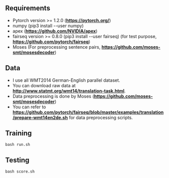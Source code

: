 ## Requirements
- Pytorch version >= 1.2.0 (**https://pytorch.org/**)
- numpy (pip3 install --user numpy)
- apex (**https://github.com/NVIDIA/apex**)
- fairseq version >= 0.8.0 (pip3 install --user fairseq) (for test purpose, **https://github.com/pytorch/fairseq**)
- Moses (For preprocessing sentence pairs, **https://github.com/moses-smt/mosesdecoder**)

## Data
- I use all WMT2014 German-English parallel dataset.
- You can download raw data at **http://www.statmt.org/wmt14/translation-task.html**.
- Data preprocessing is done by Moses (**https://github.com/moses-smt/mosesdecoder**)
- You can refer to **https://github.com/pytorch/fairseq/blob/master/examples/translation/prepare-wmt14en2de.sh** for data preprocessing scripts.

## Training
```
bash run.sh
```

## Testing
```
bash score.sh
```
